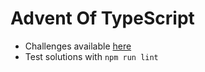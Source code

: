 # Advent Of TypeScript

- Challenges available [here](https://typehero.dev/aot-2023)
- Test solutions with `npm run lint`